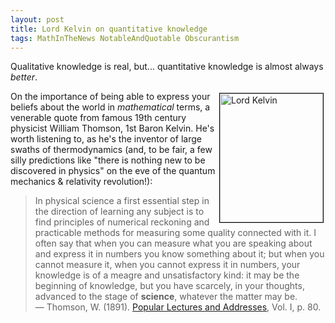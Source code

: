 ```yaml
---
layout: post
title: Lord Kelvin on quantitative knowledge
tags: MathInTheNews NotableAndQuotable Obscurantism
---
```


Qualitative knowledge is real, but... quantitative knowledge is almost always _better_.  

<a href="https://upload.wikimedia.org/wikipedia/commons/thumb/a/a0/Lord_Kelvin_photograph.jpg/220px-Lord_Kelvin_photograph.jpg" target="_blank"><img src="https://upload.wikimedia.org/wikipedia/commons/thumb/a/a0/Lord_Kelvin_photograph.jpg/220px-Lord_Kelvin_photograph.jpg" width="165" height="206" alt="Lord Kelvin" title="Lord Kelvin" style="float: right; margin: 3px 3px 3px 3px; border: 1px solid #000000;"></a>
On the importance of being able to express your beliefs about the world in _mathematical_
terms, a venerable quote from famous 19th century physicist William Thomson, 1st Baron
Kelvin.  He's worth listening to, as he's the inventor of large swaths of thermodynamics
(and, to be fair, a few silly predictions like "there is nothing new to be discovered in
physics" on the eve of the quantum mechanics &amp; relativity revolution!):  

>In physical science a first essential step in the direction of learning any subject is to find principles of numerical reckoning and practicable methods for measuring some quality connected with it. I often say that when you can measure what you are speaking about and express it in numbers you know something about it; but when you cannot measure it, when you cannot express it in numbers, your knowledge is of a meagre and unsatisfactory kind: it may be the beginning of knowledge, but you have scarcely, in your thoughts, advanced to the stage of __science__, whatever the matter may be.  
&mdash; Thomson, W. (1891). [Popular Lectures and Addresses](https://www.google.com/books?id=JcMKAAAAIAAJ&printsec=frontcover&source=gbs_ge_summary_r&cad=0#v=onepage&q&f=false), Vol. I, p. 80.  
